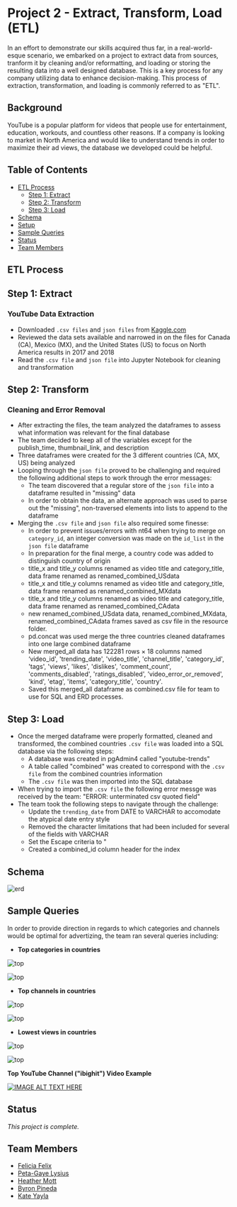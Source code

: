 # **Project 2 - Extract, Transform, Load (ETL)**

In an effort to demonstrate our skills acquired thus far, in a real-world-esque scenario, we embarked on a project to extract data from sources, tranform it by cleaning and/or reformatting, and loading or storing the resulting data into a well designed database.  This is a key process for any company utilizing data to enhance decision-making.  This process of extraction, transformation, and loading is commonly referred to as "ETL".

## **Background**

YouTube is a popular platform for videos that people use for entertainment, education, workouts, and countless other reasons.  If a company is looking to market in North America and would like to understand trends in order to maximize their ad views, the database we developed could be helpful.

## **Table of Contents**

- [ETL Process](#etl-process)
    - [Step 1: Extract](#step-1-extract)
    - [Step 2: Transform](#step-2-transform)
    - [Step 3: Load](#step-3-load)
- [Schema](#schema)
- [Setup](#setup)
- [Sample Queries](#sample-queries)
- [Status](#status)
- [Team Members](#team-members)

## **ETL Process**

## Step 1: Extract

### YouTube Data Extraction
- Downloaded `.csv files` and `json files` from [Kaggle.com](https://www.kaggle.com/datasnaek/youtube-new)
- Reviewed the data sets available and narrowed in on the files for Canada (CA), Mexico (MX), and the United States (US) to focus on North America results in 2017 and 2018
- Read the `.csv file` and `json file` into Jupyter Notebook for cleaning and transformation 

## Step 2: Transform

### Cleaning and Error Removal
- After extracting the files, the team analyzed the dataframes to assess what information was relevant for  the final database
- The team decided to keep all of the variables except for the publish_time, thumbnail_link, and description
- Three dataframes were created for the 3 different countries (CA, MX, US) being analyzed
- Looping through the `json file` proved to be challenging and required the following additional steps to work through the error messages:
    - The team discovered that a regular store of the `json file` into a dataframe resulted in "missing" data
    - In order to obtain the data, an alternate approach was used to parse out the "missing", non-traversed elements into lists to append to the dataframe
- Merging the `.csv file` and `json file` also required some finesse:
    - In order to prevent issues/errors with nt64 when trying to merge on `category_id`, an integer conversion was made on the `id_list` in the `json file` dataframe
    - In preparation for the final merge, a country code was added to distinguish country of origin
    - title_x and title_y columns renamed as video title and category_title, data frame renamed as renamed_combined_USdata
    - title_x and title_y columns renamed as video title and category_title, data frame renamed as renamed_combined_MXdata
    - title_x and title_y columns renamed as video title and category_title, data frame renamed as renamed_combined_CAdata
    - new renamed_combined_USdata data, renamed_combined_MXdata, renamed_combined_CAdata frames saved as csv file in the resource folder.
    - pd.concat was used merge the three countries cleaned dataframes into one large combined dataframe
    - New merged_all data has 122281 rows × 18 columns named ‘video_id', 'trending_date', 'video_title', 'channel_title', 'category_id', 'tags', 'views', 'likes', 'dislikes', 'comment_count', 'comments_disabled', 'ratings_disabled', ’video_error_or_removed', 'kind', 'etag', 'items', 'category_title', 'country'.
    - Saved this merged_all dataframe as combined.csv file for team to use for SQL and ERD processes. 


## Step 3: Load

- Once the merged dataframe were properly formatted, cleaned and transformed, the combined countries `.csv file` was loaded into a SQL database via the following steps:
    - A database was created in pgAdmin4 called "youtube-trends"
    - A table called "combined" was created to correspond with the `.csv file` from the combined countries information
    - The `.csv file` was then imported into the SQL database
- When trying to import the `.csv file` the following error messge was received by the team: "ERROR: unterminated csv quoted field"
- The team took the following steps to navigate through the challenge:
    - Update the `trending_date` from DATE to VARCHAR to accomodate the atypical date entry style
    - Removed the character limitations that had been included for several of the fields with VARCHAR
    - Set the Escape criteria to "
    - Created a combined_id column header for the index
    
## **Schema**

![erd](Images/ERD_merge.png)

## **Sample Queries**

In order to provide direction in regards to which categories and channels would be optimal for advertizing, the team ran several queries including:

- **Top categories in countries**

![top](Images/top_category_code.png)

![top](Images/top_categories_countries.png)

- **Top channels in countries**

![top](Images/top_channel_code.png)

![top](Images/top_channels_countries.png)

- **Lowest views in countries**

![top](Images/lowest_views_code.png)

![top](Images/lowest_channels_countries.png)

**Top YouTube Channel ("ibighit") Video Example**

[![IMAGE ALT TEXT HERE](http://img.youtube.com/vi/qxrrhNfse0w/0.jpg)](http://www.youtube.com/watch?v=qxrrhNfse0w)


## **Status**

*This project is complete.*

## **Team Members**

- [Felicia Felix](https://github.com/Felicia620)
- [Peta-Gaye Lysius](https://github.com/petagaye2001)
- [Heather Mott](https://github.com/HeathMo)
- [Byron Pineda](https://github.com/byronpineda225)
- [Kate Yayla](https://github.com/Kate-Yayla)

